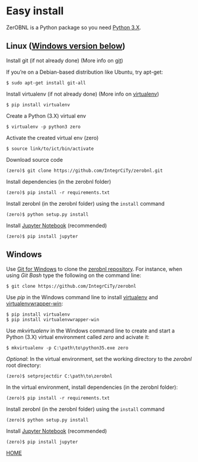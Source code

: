# Easy install

ZerOBNL is a Python package so you need [Python 3.X](https://www.python.org/downloads/).

## Linux ([Windows version below](#Windows))

Install git (if not already done) (More info on [git](https://git-scm.com/book/en/v2/Getting-Started-Installing-Git))

If you’re on a Debian-based distribution like Ubuntu, try apt-get:

```
$ sudo apt-get install git-all
```

Install virtualenv (if not already done) (More info on [virtualenv](https://virtualenv.pypa.io/en/stable/installation/))

```
$ pip install virtualenv
```

Create a Python (3.X) virtual env

```
$ virtualenv -p python3 zero
```

Activate the created virtual env (zero)

```
$ source link/to/ict/bin/activate
```

Download source code

```
(zero)$ git clone https://github.com/IntegrCiTy/zerobnl.git
```

Install dependencies (in the zerobnl folder)

```
(zero)$ pip install -r requirements.txt
```

Install zerobnl (in the zerobnl folder) using the `install` command

```
(zero)$ python setup.py install
```

Install [Jupyter Notebook](http://jupyter.org/) (recommended)
```
(zero)$ pip install jupyter
```

## <a name="Windows"></a> Windows

Use [Git for Windows](https://git-scm.com/download/win) to clone the [zerobnl repository](https://github.com/IntegrCiTy/zerobnl).
For instance, when using *Git Bash* type the following on the command line:
```
$ git clone https://github.com/IntegrCiTy/zerobnl
```

Use *pip* in the Windows command line to install [virtualenv](https://virtualenv.pypa.io/en/stable/) and [virtualenvwrapper-win](https://pypi.python.org/pypi/virtualenvwrapper-win):
```
$ pip install virtualenv
$ pip install virtualenvwrapper-win
```

Use *mkvirtualenv* in the Windows command line to create and start a Python (3.X) virtual environment called *zero* and acivate it:
```
$ mkvirtualenv -p C:\path\to\python35.exe zero
```

*Optional*: In the virtual environment, set the working directory to the *zerobnl* root directory:
```
(zero)$ setprojectdir C:\path\to\zerobnl
```

In the virtual environment, install dependencies (in the zerobnl folder):
```
(zero)$ pip install -r requirements.txt
```

Install zerobnl (in the zerobnl folder) using the `install` command

```
(zero)$ python setup.py install
```

Install [Jupyter Notebook](http://jupyter.org/) (recommended)
```
(zero)$ pip install jupyter
```

[HOME](./index.md)
